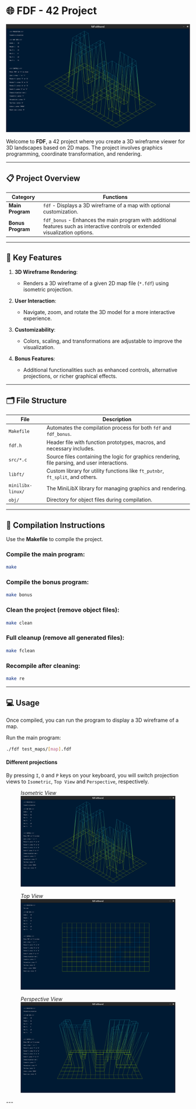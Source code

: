 # 🌐 FDF - 42 Project

<p align="center">
  <img src="https://github.com/othorel/Fil-De-Fer/blob/main/img/Screenshot%20from%202025-01-20%2016-31-01.png" />
</p>

Welcome to **FDF**, a 42 project where you create a 3D wireframe viewer for 3D landscapes based on 2D maps. The project involves graphics programming, coordinate transformation, and rendering.

---

## 📋 Project Overview

| **Category**            | **Functions**                                                                                           |
|-------------------------|--------------------------------------------------------------------------------------------------------|
| **Main Program**         | `fdf` - Displays a 3D wireframe of a map with optional customization.                                  |
| **Bonus Program**        | `fdf_bonus` - Enhances the main program with additional features such as interactive controls or extended visualization options. |

---

## 🚀 Key Features

1. **3D Wireframe Rendering**:
   - Renders a 3D wireframe of a given 2D map file (`*.fdf`) using isometric projection.
   
2. **User Interaction**:
   - Navigate, zoom, and rotate the 3D model for a more interactive experience.

3. **Customizability**:
   - Colors, scaling, and transformations are adjustable to improve the visualization.

4. **Bonus Features**:
   - Additional functionalities such as enhanced controls, alternative projections, or richer graphical effects.

---

## 🗂️ File Structure

| **File**                | **Description**                                                                                        |
|-------------------------|--------------------------------------------------------------------------------------------------------|
| `Makefile`              | Automates the compilation process for both `fdf` and `fdf_bonus`.                                      |
| `fdf.h`                 | Header file with function prototypes, macros, and necessary includes.                                  |
| `src/*.c`               | Source files containing the logic for graphics rendering, file parsing, and user interactions.         |
| `libft/`                | Custom library for utility functions like `ft_putnbr`, `ft_split`, and others.                        |
| `minilibx-linux/`       | The MiniLibX library for managing graphics and rendering.                                              |
| `obj/`                  | Directory for object files during compilation.                                                        |

---

## 🔧 Compilation Instructions

Use the **Makefile** to compile the project.

### Compile the main program:
```bash
make
```
### Compile the bonus program:
```bash
make bonus
```
### Clean the project (remove object files):
```bash
make clean
```
### Full cleanup (remove all generated files):
```bash
make fclean
```
### Recompile after cleaning:
```bash
make re
```
---
## 💻 Usage

Once compiled, you can run the program to display a 3D wireframe of a map.

Run the main program:
```bash
./fdf test_maps/[map].fdf
```

#### Different projections

By pressing `I`, `O` and `P` keys on your keyboard, you will switch projection views to `Isometric`, `Top View` and `Perspective`, respectively. 

<figure>
<figcaption><i>Isometric View</i></figcaption>
<img width="550px" src=https://github.com/othorel/Fil-De-Fer/blob/main/img/Screenshot%20from%202025-01-20%2016-31-01.png alt="FdF Isometric"/>
</figure>
<figure>
<figcaption><i>Top View</i></figcaption>
<img width="550px" src=https://github.com/othorel/Fil-De-Fer/blob/main/img/Screenshot%20from%202025-01-20%2016-34-17.png alt="FdF Top View"/>
</figure>
<figure>
<figcaption><i>Perspective View</i></figcaption>
<img width="550px" src=https://github.com/othorel/Fil-De-Fer/blob/main/img/Screenshot%20from%202025-01-20%2016-32-41.png alt="FdF Perspective"/>
</figure>
---
